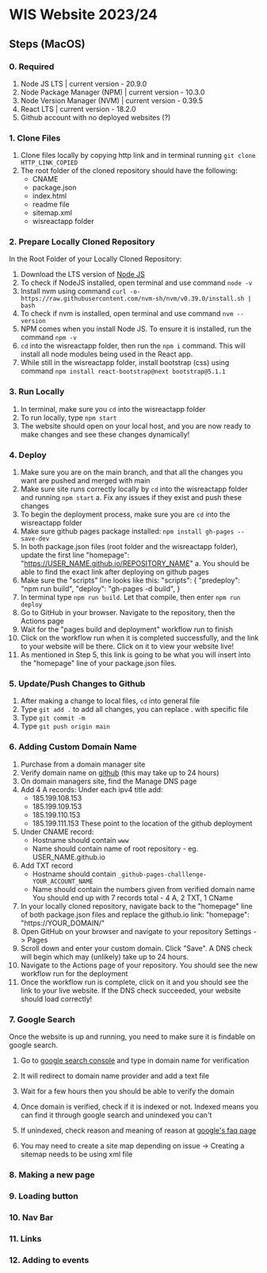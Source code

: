 # WIS Website 2023/24

## Steps (MacOS)
### 0. Required
1. Node JS LTS | current version - 20.9.0
2. Node Package Manager (NPM) | current version - 10.3.0
3. Node Version Manager (NVM) | current version - 0.39.5
4. React LTS | current version - 18.2.0
5. Github account with no deployed websites (?)

### 1. Clone Files
1. Clone files locally by copying http link and in terminal running ```git clone HTTP_LINK_COPIED```
2. The root folder of the cloned repository should have the following:
   - CNAME
   - package.json
   - index.html
   - readme file
   - sitemap.xml
   - wisreactapp folder

### 2. Prepare Locally Cloned Repository
In the Root Folder of your Locally Cloned Repository:
1. Download the LTS version of <a href="https://nodejs.org/en">Node JS</a>
2. To check if NodeJS installed, open terminal and use command ```node -v```
3. Install nvm using command ```curl -o- https://raw.githubusercontent.com/nvm-sh/nvm/v0.39.0/install.sh | bash```
4. To check if nvm is installed, open terminal and use command ```nvm --version```
5. NPM comes when you install Node JS. To ensure it is installed, run the command ```npm -v```
6. ```cd``` into the wisreactapp folder, then run the ```npm i``` command. This will install all node modules being used in the React app.
7. While still in the wisreactapp folder, install bootstrap (css) using command ```npm install react-bootstrap@next bootstrap@5.1.1```


### 3. Run Locally
1. In terminal, make sure you ```cd``` into the wisreactapp folder
2. To run locally, type ```npm start```
3. The website should open on your local host, and you are now ready to make changes and see these changes dynamically!

### 4. Deploy
1. Make sure you are on the main branch, and that all the changes you want are pushed and merged with main
2. Make sure site runs correctly locally by ```cd``` into the wisreactapp folder and running ```npm start```
   a. Fix any issues if they exist and push these changes
4. To begin the deployment process, make sure you are ```cd``` into the wisreactapp folder
5. Make sure github pages package installed: ```npm install gh-pages --save-dev```
6. In both package.json files (root folder and the wisreactapp folder), update the first line "homepage": "https://USER_NAME.github.io/REPOSITORY_NAME"
   a. You should be able to find the exact link after deploying on github pages
7. Make sure the "scripts" line looks like this:
"scripts": {
  "predeploy": "npm run build",
  "deploy": "gh-pages -d build",
}
8. In terminal type ```npm run build```. Let that compile, then enter ```npm run deploy```
9. Go to GitHub in your browser. Navigate to the repository, then the Actions page
10. Wait for the "pages build and deployment" workflow run to finish
11. Click on the workflow run when it is completed successfully, and the link to your website will be there. Click on it to view your website live!
12. As mentioned in Step 5, this link is going to be what you will insert into the "homepage" line of your package.json files.

### 5. Update/Push Changes to Github
1. After making a change to local files, ```cd``` into general file
2. Type ```git add .``` to add all changes, you can replace . with specific file
3. Type ```git commit -m```
4. Type ```git push origin main```

### 6. Adding Custom Domain Name
1. Purchase from a domain manager site
2. Verify domain name on <a href="https://docs.github.com/en/pages/configuring-a-custom-domain-for-your-github-pages-site/managing-a-custom-domain-for-your-github-pages-site">github</a> (this may take up to 24 hours)
3. On domain managers site, find the Manage DNS page
4. Add 4 A records:
   Under each ipv4 title add:
   - 185.199.108.153
   - 185.199.109.153
   - 185.199.110.153
   - 185.199.111.153
  These point to the location of the github deployment
5. Under CNAME record:
   - Hostname should contain ```www```
   - Name should contain name of root repository - eg. USER_NAME.github.io
6. Add TXT record
   - Hostname should contain ```_github-pages-challlenge-YOUR_ACCOUNT_NAME```
   - Name should contain the numbers given from verified domain name
You should end up with 7 records total - 4 A, 2 TXT, 1 CName
7. In your locally cloned repository, navigate back to the "homepage" line of both package.json files and replace the github.io link: "homepage": "https://YOUR_DOMAIN/"
8. Open GitHub on your browser and navigate to your repository Settings -> Pages
9. Scroll down and enter your custom domain. Click "Save". A DNS check will begin which may (unlikely) take up to 24 hours.
10. Navigate to the Actions page of your repository. You should see the new workflow run for the deployment
11. Once the workflow run is complete, click on it and you should see the link to your live website. If the DNS check succeeded, your website should load correctly!

### 7. Google Search
Once the website is up and running, you need to make sure it is findable on google search. 
1. Go to <a href="https://search.google.com/search-console/welcome?action=inspect">google search console</a> and type in domain name for verification
2. It will redirect to domain name provider and add a text file
3. Wait for a few hours then you should be able to verify the domain

4. Once domain is verified, check if it is indexed or not. Indexed means you can find it through google search and unindexed you can't
5. If unindexed, check reason and meaning of reason at <a href="https://support.google.com/webmasters/answer/7440203#crawled">google's faq page</a>
6. You may need to create a site map depending on issue -> Creating a sitemap needs to be using xml file

### 8. Making a new page

### 9. Loading button

### 10. Nav Bar

### 11. Links

### 12. Adding to events
